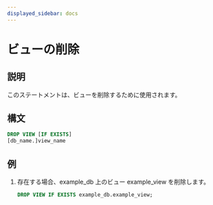 ```yaml
---
displayed_sidebar: docs
---
```


# ビューの削除

## 説明

このステートメントは、ビューを削除するために使用されます。

## 構文

```sql
DROP VIEW [IF EXISTS]
[db_name.]view_name
```

## 例

1. 存在する場合、example_db 上のビュー example_view を削除します。

    ```sql
    DROP VIEW IF EXISTS example_db.example_view;
    ```